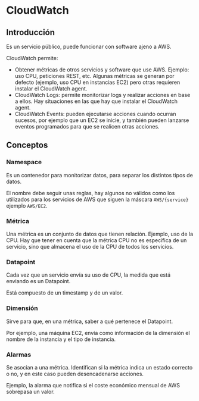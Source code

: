 # CloudWatch

## Introducción

Es un servicio público, puede funcionar con software ajeno a AWS.

CloudWatch permite:

- Obtener métricas de otros servicios y software que use AWS. Ejemplo: uso CPU, peticiones REST, etc. Algunas métricas se generan por defecto (ejemplo, uso CPU en instancias EC2) pero otras requieren instalar el CloudWatch agent.
- CloudWatch Logs: permite monitorizar logs y realizar acciones en base a ellos. Hay situaciones en las que hay que instalar el CloudWatch agent.
- CloudWatch Events: pueden ejecutarse acciones cuando ocurran sucesos, por ejemplo que un EC2 se inicie, y también pueden lanzarse eventos programados para que se realicen otras acciones.

## Conceptos

### Namespace

Es un contenedor para monitorizar datos, para separar los distintos tipos de datos.

El nombre debe seguir unas reglas, hay algunos no válidos como los utilizados para los servicios de AWS que siguen la máscara `AWS/{service}` ejemplo `AWS/EC2`.

### Métrica

Una métrica es un conjunto de datos que tienen relación. Ejemplo, uso de la CPU. Hay que tener en cuenta que la métrica CPU no es específica de un servicio, sino que almacena el uso de la CPU de todos los servicios.

### Datapoint

Cada vez que un servicio envía su uso de CPU, la medida que está enviando es un Datapoint.

Está compuesto de un timestamp y de un valor.

### Dimensión

Sirve para que, en una métrica, saber a qué pertenece el Datapoint.

Por ejemplo, una máquina EC2, envía como información de la dimensión el nombre de la instancia y el tipo de instancia.

### Alarmas

Se asocian a una métrica. Identifican si la métrica indica un estado correcto o no, y en este caso pueden desencadenarse acciones.

Ejemplo, la alarma que notifica si el coste económico mensual de AWS sobrepasa un valor.
